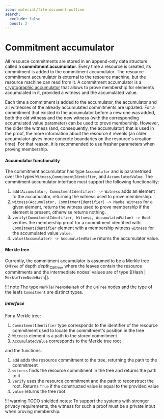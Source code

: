 ```yaml
---
icon: material/file-document-outline
search:
  exclude: false
  boost: 2
---
```


# Commitment accumulator

All resource commitments are stored in an append-only data structure called a **commitment accumulator**. Every time a resource is created, its commitment is added to the commitment accumulator. The resource commitment accumulator is external to the resource machine, but the resource machine can read from it. A commitment accumulator is a [cryptographic accumulator](https://arxiv.org/abs/2103.04330) that allows to prove membership for elements accumulated in it, provided a witness and the accumulated value.

Each time a commitment is added to the accumulator, the accumulator and all witnesses of the already accumulated commitments are updated.
For a commitment that existed in the accumulator before a new one was added, both the old witness and the new witness (with the corresponding accumulated value parameter) can be used to prove membership. However, the older the witness (and, consequently, the accumulator) that is used in the proof, the more information about the resource it reveals (an older accumulator gives more concrete boundaries on the resource's creation time). For that reason, it is recommended to use fresher parameters when proving membership.

#### Accumulator functionality

The commitment accumulator has type `Accumulator` and is parametrised over the types `Witness`,`CommitmentIdentifier`, and `AccumulatedValue`. The commitment accumulator interface must support the following functionality:

1. `add(Accumulator, CommitmentIdentifier) -> Witness` adds an element to the accumulator, returning the witness used to prove membership.
2. `witness(Accumulator, CommitmentIdentifier) -> Maybe Witness` for a given element, returns the witness used to prove membership if the element is present, otherwise returns nothing.
3. `verify(CommitmentIdentifier, Witness, AccumulatedValue) -> Bool` verifies the membership proof for a commitment identified with `CommitmentIdentifier` element with a membership witness `witness` for the accumulated value `value`.
4. `value(Accumulator) -> AccumulatedValue` returns the accumulator value.

#### Merkle tree
Currently, the commitment accumulator is assumed to be a Merkle tree `CMTree` of depth $depth_{CMtree}$, where the leaves contain the resource commitments and the intermediate nodes' values are of type [[Hash | `MerkleTreeNodeHash`]].

!!! note
    The type `MerkleTreeNodeHash` of the `CMTree` nodes and the type of the leafs `Commitment` are distinct types.

##### Interface

For a Merkle tree:

1. `CommitmentIdentifier` type corresponds to the identifier of the resource commitment used to locate the commitment's position in the tree
2. `Witness` element is a path to the stored commitment
3. `AccumulatedValue` corresponds to the Merkle tree root

and the functions:

1. `add` adds the resource commitment to the tree, returning the path to the commitment
2. `witness` finds the resource commitment in the tree and returns the path to it
3. `verify` uses the resource commitment and the path to reconstruct the root. Returns `True` if the constructed value is equal to the provided value
4. `value` returns the tree root


!!! warning
    TODO shielded notes: To support the systems with stronger privacy requirements, the witness for such a proof must be a private input when proving membership.
